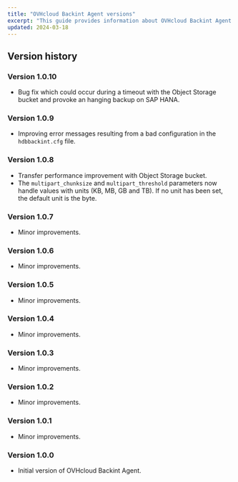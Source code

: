 ```yaml
---
title: "OVHcloud Backint Agent versions"
excerpt: "This guide provides information about OVHcloud Backint Agent versions"
updated: 2024-03-18
---
```


## Version history

### Version 1.0.10

- Bug fix which could occur during a timeout with the Object Storage bucket and provoke an hanging backup on SAP HANA.

### Version 1.0.9

- Improving error messages resulting from a bad configuration in the `hdbbackint.cfg` file.

### Version 1.0.8

- Transfer performance improvement with Object Storage bucket.
- The `multipart_chunksize` and `multipart_threshold` parameters now handle values with units (KB, MB, GB and TB). If no unit has been set, the default unit is the byte.

### Version 1.0.7

- Minor improvements.

### Version 1.0.6

- Minor improvements.

### Version 1.0.5

- Minor improvements.

### Version 1.0.4

- Minor improvements.

### Version 1.0.3

- Minor improvements.

### Version 1.0.2

- Minor improvements.

### Version 1.0.1

- Minor improvements.

### Version 1.0.0

- Initial version of OVHcloud Backint Agent.
